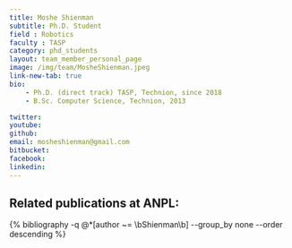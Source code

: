 ```yaml
---
title: Moshe Shienman
subtitle: Ph.D. Student
field : Robotics
faculty : TASP
category: phd_students
layout: team_member_personal_page
image: /img/team/MosheShienman.jpeg
link-new-tab: true
bio:
    - Ph.D. (direct track) TASP, Technion, since 2018 
    - B.Sc. Computer Science, Technion, 2013 

twitter: 
youtube: 
github: 
email: mosheshienman@gmail.com
bitbucket: 
facebook: 
linkedin: 
---
```



## Related publications at ANPL:

{% bibliography -q @*[author ~= \bShienman\b] --group_by none --order descending %}

